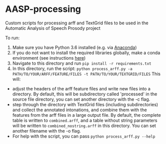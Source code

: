 AASP-processing
===============================================================================
Custom scripts for processing arff and TextGrid files to be used in the Automatic Analysis of Speech Prosody project

To run:
1. Make sure you have Python 3.6 installed (e.g. via [Anaconda](https://www.anaconda.com/distribution/))
2. If you do not want to install the required libraries globally, make a conda environment (see instructions [here](https://docs.conda.io/projects/conda/en/latest/user-guide/tasks/manage-environments.html))
3. Navigate to this directory and run `pip install -r requirements.txt`
4. In this directory, run the script: `python process_arff.py -a PATH/TO/YOUR/ARFF/FEATURE/FILES -t PATH/TO/YOUR/TEXTGRID/FILES` This will:
- adjust the headers of the arff feature files and write new files into a directory. By default, this will be subdirectory called 'processed' in the source file directory, you can set another directory with the -c flag.
- step through the directory with TextGrid files (including subdirectories) and collect the annotated intonations, and combine them with the features from the arff files in a large output file. By default, the complete table is written to  `combined.arff`, and a table without string parameters will be written to `combined_nostring.arff` in this directory. You can set another filename with the -o flag.
- For help with the script, you can pass `python process_arff.py --help`
